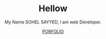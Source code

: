 <center>
<h1>Hellow</h1>
<p>My Name SOHEL SAYYED, I am web Developer.</p>
<a href="https://sohez.github.io" target="_blanck">PORFOLIO</a>
</center>
